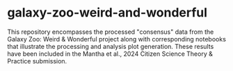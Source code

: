 # galaxy-zoo-weird-and-wonderful

This repository encompasses the processed "consensus" data from the Galaxy Zoo: Weird & Wonderful project along with corresponding notebooks that illustrate the processing and analysis plot generation. These results have been included in the Mantha et al., 2024 Citizen Science Theory & Practice submission.

